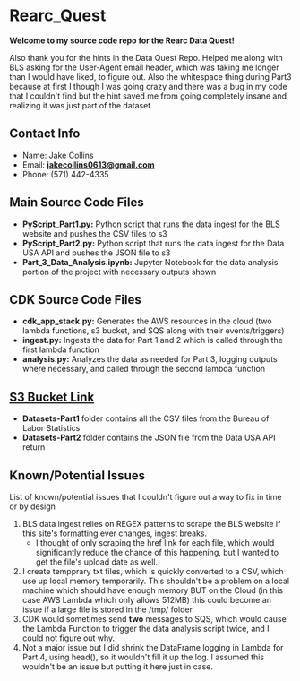 # Rearc_Quest

**Welcome to my source code repo for the Rearc Data Quest!**

Also thank you for the hints in the Data Quest Repo. Helped me along with BLS asking for the User-Agent email header, which was taking me longer than I would have liked, to figure out. Also the whitespace thing during Part3 because at first I though I was going crazy and there was a bug in my code that I couldn't find but the hint saved me from going completely insane and realizing it was just part of the dataset.

## Contact Info
* Name: Jake Collins
* Email: **jakecollins0613@gmail.com**
* Phone: (571) 442-4335

## Main Source Code Files

- **PyScript_Part1.py:** Python script that runs the data ingest for the BLS website and pushes the CSV files to s3
- **PyScript_Part2.py:** Python script that runs the data ingest for the Data USA API and pushes the JSON file to s3
- **Part_3_Data_Analysis.ipynb:** Jupyter Notebook for the data analysis portion of the project with necessary outputs shown

## CDK Source Code Files
- **cdk_app_stack.py:** Generates the AWS resources in the cloud (two lambda functions, s3 bucket, and SQS along with their events/triggers)
- **ingest.py:** Ingests the data for Part 1 and 2 which is called through the first lambda function
- **analysis.py:** Analyzes the data as needed for Part 3, logging outputs where necessary, and called through the second lambda function

## [S3 Bucket Link](https://us-east-1.console.aws.amazon.com/s3/buckets/rearc-quest-2024?region=us-east-1&bucketType=general&tab=objects)
- **Datasets-Part1** folder contains all the CSV files from the Bureau of Labor Statistics
- **Datasets-Part2** folder contains the JSON file from the Data USA API return

## Known/Potential Issues
List of known/potential issues that I couldn't figure out a way to fix in time or by design
1) BLS data ingest relies on REGEX patterns to scrape the BLS website if this site's formatting ever changes, ingest breaks.
   - I thought of only scraping the href link for each file, which would significantly reduce the chance of this happening, but I wanted to get the file's upload date as well.
2) I create tempprary txt files, which is quickly converted to a CSV, which use up local memory temporarily. This shouldn't be a problem on a local machine which should have enough memory BUT on the Cloud (in this case AWS Lambda which only allows 512MB) this could become an issue if a large file is stored in the /tmp/ folder.
3) CDK would sometimes send **two** messages to SQS, which would cause the Lambda Function to trigger the data analysis script twice, and I could not figure out why.
4) Not a major issue but I did shrink the DataFrame logging in Lambda for Part 4, using head(), so it wouldn't fill it up the log. I assumed this wouldn't be an issue but putting it here just in case.
